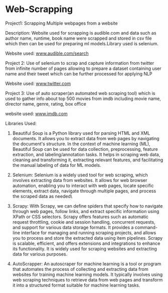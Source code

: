 # Web-Scrapping

Project1: Scrapping Multiple webpages from a website

Description: Website used for scrapping is audible.com and data such as author name, runtime, book name were scrapped and stored in csv file which then can be used for preparing ml models.Library used is selenium.

Website used: www.audible.com/search

Project 2: Use of selenium to scrap and capture information from twitter from infinite number of pages allowing to prepare a dataset containing user name and their tweet which can be further processed for applying NLP

Website used: www.twitter.com

Project 3: Use of auto scraper(an automated web scraping tool) which is used to gather info about top 500 movies from imdb including movie name, director name, genre, rating, box office

website used: www.imdb.com


Libraries Used:

1. Beautiful Soup is a Python library used for parsing HTML and XML documents. It allows you to extract data from web pages by navigating the document's structure. In the context of machine learning (ML), Beautiful Soup can be used for data collection, preprocessing, feature extraction, and labeling/annotation tasks. It helps in scraping web data, cleaning and transforming it, extracting relevant features, and facilitating the manual labeling of data for ML models.

2. Selenium: Selenium is a widely used tool for web scraping, which involves extracting data from websites. It allows for web browser automation, enabling you to interact with web pages, locate specific elements, extract data, navigate through multiple pages, and process the scraped data as needed\

3. Scrapy:  With Scrapy, we can define spiders that specify how to navigate through web pages, follow links, and extract specific information using XPath or CSS selectors. Scrapy offers features such as automatic request throttling, cookie and session handling, concurrent requests, and support for various data storage formats. It provides a command-line interface for managing and running scraping projects, and allows you to process and store the extracted data using item pipelines. Scrapy is scalable, efficient, and offers extensions and integrations to enhance its functionality. It is widely used for scraping websites and extracting data for various purposes.

4. AutoScrapper: An autoscraper for machine learning is a tool or program that automates the process of collecting and extracting data from websites for training machine learning models. It typically involves using web scraping techniques to retrieve data from web pages and transform it into a structured format suitable for machine learning tasks.
